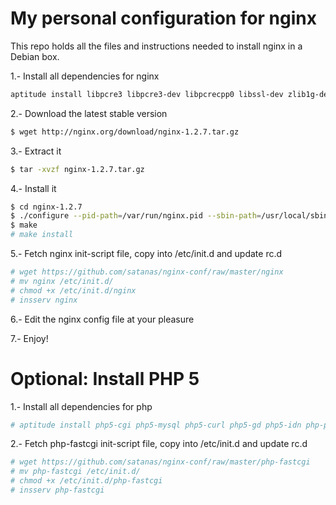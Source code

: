 My personal configuration for nginx
===================================

This repo holds all the files and instructions needed to install nginx in a Debian box.

1.- Install all dependencies for nginx

```bash
aptitude install libpcre3 libpcre3-dev libpcrecpp0 libssl-dev zlib1g-dev build-essential
```

2.- Download the latest stable version

```bash
$ wget http://nginx.org/download/nginx-1.2.7.tar.gz
```

3.- Extract it

```bash
$ tar -xvzf nginx-1.2.7.tar.gz
```
4.- Install it

```bash
$ cd nginx-1.2.7
$ ./configure --pid-path=/var/run/nginx.pid --sbin-path=/usr/local/sbin --with-http_ssl_module
$ make
# make install
```

5.- Fetch nginx init-script file, copy into /etc/init.d and update rc.d

```bash
# wget https://github.com/satanas/nginx-conf/raw/master/nginx
# mv nginx /etc/init.d/
# chmod +x /etc/init.d/nginx
# insserv nginx
```

6.- Edit the nginx config file at your pleasure

7.- Enjoy!

Optional: Install PHP 5
=======================

1.- Install all dependencies for php

```bash
# aptitude install php5-cgi php5-mysql php5-curl php5-gd php5-idn php-pear php5-imagick php5-imap php5-json php5-mcrypt php5-memcache php5-mhash php5-ming php5-ps php5-pspell php5-recode php5-snmp php5-sqlite php5-tidy php5-xmlrpc php5-xsl
```

2.- Fetch php-fastcgi init-script file, copy into /etc/init.d and update rc.d

```bash
# wget https://github.com/satanas/nginx-conf/raw/master/php-fastcgi
# mv php-fastcgi /etc/init.d/
# chmod +x /etc/init.d/php-fastcgi
# insserv php-fastcgi
```



